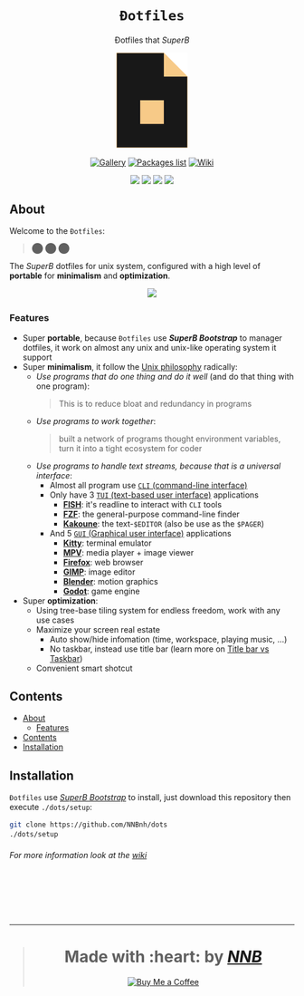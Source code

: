 <h1 align="center"><code>Đotfiles</code></h1>
<p align="center">Đotfiles that <i>SuperB</i></p>
<p align="center"><img width="25%" src="extra/logo.png"></p>
<p align="center"><a href="https://github.com/NNBnh/dots/discussions/7"><img src="https://img.shields.io/badge/gallery%20-%23F7CA88.svg?style=for-the-badge" alt="Gallery"></a> <a href="packageslist"><img src="https://img.shields.io/badge/packages_list%20-%23F7CA88.svg?style=for-the-badge" alt="Packages list"></a> <a href="https://github.com/NNBnh/dots/wiki"><img src="https://img.shields.io/badge/wiki%20-%23F7CA88.svg?style=for-the-badge" alt="Wiki"></a></p>
<p align="center"><img src="https://img.shields.io/github/watchers/NNBnh/dots?labelColor=585858&color=F7CA88&style=flat-square"> <img src="https://img.shields.io/github/stars/NNBnh/dots?labelColor=585858&color=F7CA88&style=flat-square"> <img src="https://img.shields.io/github/forks/NNBnh/dots?labelColor=585858&color=F7CA88&style=flat-square"> <img src="https://img.shields.io/github/issues/NNBnh/dots?labelColor=585858&color=F7CA88&style=flat-square"></p>

## About
Welcome to the `Đotfiles`:

> ⬤ ⬤ ⬤

The *SuperB* dotfiles for unix system, configured with a high level of **portable** for **minimalism** and **optimization**.

<p align="center"><img src="https://user-images.githubusercontent.com/43980777/108480424-85941700-72c9-11eb-8380-89ddb5202607.png"></p>

### Features
- Super **portable**, because `Đotfiles` use ***SuperB Bootstrap*** to manager dotfiles, it work on almost any unix and unix-like operating system it support
- Super **minimalism**, it follow the [Unix philosophy](https://en.wikipedia.org/wiki/Unix_philosophy) radically:
  - *Use programs that do one thing and do it well* (and do that thing with one program):
    > This is to reduce bloat and redundancy in programs
  - *Use programs to work together*:
    > built a network of programs thought environment variables, turn it into a tight ecosystem for coder
  - *Use programs to handle text streams, because that is a universal interface*:
    - Almost all program use [`CLI` (command-line interface)](https://en.wikipedia.org/wiki/Command-line_interface)
    - Only have 3 [`TUI` (text-based user interface)](https://en.wikipedia.org/wiki/Text-based_user_interface) applications
      - [**FISH**](https://github.com/NNBnh/dots/wiki/which#shell): it's readline to interact with `CLI` tools
      - [**FZF**](https://github.com/NNBnh/dots/wiki/which#finder): the general-purpose command-line finder
      - [**Kakoune**](https://github.com/NNBnh/dots/wiki/which#text-editor): the text-`$EDITOR` (also be use as the `$PAGER`)
    - And 5 [`GUI` (Graphical user interface)](https://en.wikipedia.org/wiki/Graphical_user_interface) applications
      - [**Kitty**](https://github.com/NNBnh/dots/wiki/which#terminal-emulator): terminal emulator
      - [**MPV**](https://github.com/NNBnh/dots/wiki/which#image-viewer): media player + image viewer
      - [**Firefox**](https://github.com/NNBnh/dots/wiki/which#web-browser): web browser
      - [**GIMP**](https://github.com/NNBnh/dots/wiki/which#image-editor): image editor
      - [**Blender**](https://github.com/NNBnh/dots/wiki/which#motion-graphics): motion graphics
      - [**Godot**](https://github.com/NNBnh/dots/wiki/which#game-engine): game engine
- Super **optimization**:
  - Using tree-base tiling system for endless freedom, work with any use cases
  - Maximize your screen real estate
    - Auto show/hide infomation (time, workspace, playing music, ...)
    - No taskbar, instead use title bar (learn more on [Title bar vs Taskbar](https://github.com/NNBnh/dots/wiki/bar))
  - Convenient smart shotcut

## Contents
- [About](#about)
  - [Features](#features)
- [Contents](#contents)
- [Installation](#installation)

## Installation

`Đotfiles` use [*SuperB Bootstrap*](https://github.com/NNBnh/superb-bootstrap) to install, just download this repository then execute `./dots/setup`:

```sh
git clone https://github.com/NNBnh/dots
./dots/setup
```

###### For more information look at the [wiki](https://github.com/NNBnh/dots/wiki)

<br><br><br><br>

---

> <h1 align="center">Made with :heart: by <a href="https://github.com/NNBnh"><i>NNB</i></a></h1>
>
> <p align="center"><a href="https://www.buymeacoffee.com/nnbnh"><img src="https://img.shields.io/badge/buy_me_a_coffee%20-%23F7CA88.svg?logo=buy-me-a-coffee&logoColor=333333&style=for-the-badge" alt="Buy Me a Coffee"></p>
